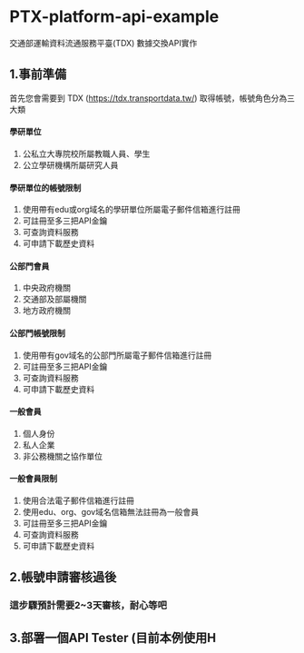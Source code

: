# PTX-platform-api-example
交通部運輸資料流通服務平臺(TDX) 數據交換API實作

## 1.事前準備
首先您會需要到 TDX (https://tdx.transportdata.tw/) 取得帳號，帳號角色分為三大類
#### 學研單位
1. 公私立大專院校所屬教職人員、學生
2. 公立學研機構所屬研究人員
#### 學研單位的帳號限制
1. 使用帶有edu或org域名的學研單位所屬電子郵件信箱進行註冊
2. 可註冊至多三把API金鑰
3. 可查詢資料服務
4. 可申請下載歷史資料
#### 公部門會員
1. 中央政府機關
2. 交通部及部屬機關
3. 地方政府機關
#### 公部門帳號限制
1. 使用帶有gov域名的公部門所屬電子郵件信箱進行註冊
2. 可註冊至多三把API金鑰
3. 可查詢資料服務
4. 可申請下載歷史資料
#### 一般會員
1. 個人身份
2. 私人企業
3. 非公務機關之協作單位
#### 一般會員限制
1. 使用合法電子郵件信箱進行註冊
2. 使用edu、org、gov域名信箱無法註冊為一般會員
3. 可註冊至多三把API金鑰
4. 可查詢資料服務
5. 可申請下載歷史資料

## 2.帳號申請審核過後
### 這步驟預計需要2~3天審核，耐心等吧

## 3.部署一個API Tester (目前本例使用H
